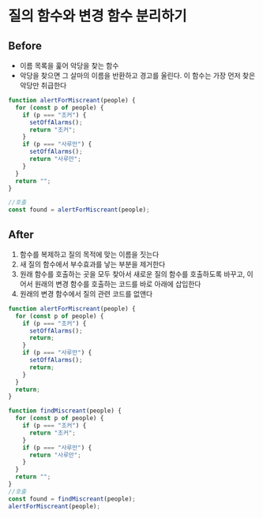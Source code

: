 # 질의 함수와 변경 함수 분리하기

## Before

- 이름 목록을 훑어 악당을 찾는 함수
- 악당을 찾으면 그 살마의 이름을 반환하고 경고를 울린다. 이 함수는 가장 먼저 찾은 악당만 취급한다

```javascript
function alertForMiscreant(people) {
  for (const p of people) {
    if (p === "조커") {
      setOffAlarms();
      return "조커";
    }
    if (p === "사루만") {
      setOffAlarms();
      return "사루만";
    }
  }
  return "";
}

//호출
const found = alertForMiscreant(people);
```

## After

1. 함수를 복제하고 질의 목적에 맞는 이름을 짓는다
2. 새 질의 함수에서 부수효과를 낳는 부분을 제거한다
3. 원래 함수를 호출하는 곳을 모두 찾아서 새로운 질의 함수를 호출하도록 바꾸고, 이어서 원래의 변경 함수를 호출하는 코드를 바로 아래에 삽입한다
4. 원래의 변경 함수에서 질의 관련 코드를 없앤다

```javascript
function alertForMiscreant(people) {
  for (const p of people) {
    if (p === "조커") {
      setOffAlarms();
      return;
    }
    if (p === "사루만") {
      setOffAlarms();
      return;
    }
  }
  return;
}

function findMiscreant(people) {
  for (const p of people) {
    if (p === "조커") {
      return "조커";
    }
    if (p === "사루만") {
      return "사루만";
    }
  }
  return "";
}
//호출
const found = findMiscreant(people);
alertForMiscreant(people);
```
